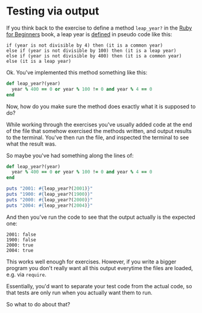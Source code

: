 # Testing via output

If you think back to the exercise to define a method `leap_year?` in the
[Ruby for Beginners](http://ruby-for-beginners.rubymonstas.org/exercises/methods_1.html)
book, a leap year is [defined](https://en.wikipedia.org/wiki/Leap_year#Algorithm)
in pseudo code like this:

```
if (year is not divisible by 4) then (it is a common year)
else if (year is not divisible by 100) then (it is a leap year)
else if (year is not divisible by 400) then (it is a common year)
else (it is a leap year)
```

Ok. You've implemented this method something like this:

```ruby
def leap_year?(year)
  year % 400 == 0 or year % 100 != 0 and year % 4 == 0
end
```

Now, how do you make sure the method does exactly what it is supposed to do?

While working through the exercises you've usually added code at the end of the
file that somehow exercised the methods written, and output results to the
terminal. You've then run the file, and inspected the terminal to see what the
result was.

So maybe you've had something along the lines of:

```ruby
def leap_year?(year)
  year % 400 == 0 or year % 100 != 0 and year % 4 == 0
end

puts "2001: #{leap_year?(2001)}"
puts "1900: #{leap_year?(1900)}"
puts "2000: #{leap_year?(2000)}"
puts "2004: #{leap_year?(2004)}"
```

And then you've run the code to see that the output actually is the expected
one:

```
2001: false
1900: false
2000: true
2004: true
```

This works well enough for exercises. However, if you write a bigger program
you don't really want all this output everytime the files are loaded, e.g. via
`require`.

Essentially, you'd want to separate your test code from the actual code, so
that tests are only run when you actually want them to run.

So what to do about that?


